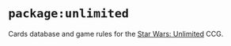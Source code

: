 # `package:unlimited`

Cards database and game rules for the [Star Wars: Unlimited][swu] CCG.

[swu]: https://starwarsunlimited.com/
